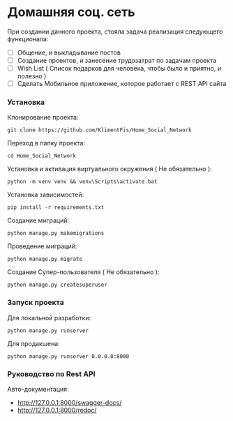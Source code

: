 # Домашняя соц. сеть
При создании данного проекта, стояла задача реализация следующего функционала:
- [ ] Общение, и выкладывание постов
- [ ] Создание проектов, и занесение трудозатрат по задачам проекта
- [ ] Wish List ( Список подарков для человека, чтобы было и приятно, и полезно )
- [ ] Сделать Мобильное приложение, которое работает с REST API сайта

### Установка
Клонирование проекта:
```shell
git clone https://github.com/KlimentFis/Home_Social_Network
```

Переход в папку проекта:
```shell
cd Home_Social_Network
```

Установка и активация виртуального окружения ( Не обязательно ):
```shell
python -m venv venv && venv\Scripts\activate.bat
```

Установка зависимостей:
```shell
pip install -r requirements.txt
```

Создание миграций:
```shell
python manage.py makemigrations
```

Проведение миграций:
```shell
python manage.py migrate
```

Создание Супер-пользователя ( Не обязательно ):
```shell
python manage.py createsuperuser
```

### Запуск проекта
Для локальной разработки:
```shell
python manage.py runserver
```
Для продакшена:
```shell
python manage.py runserver 0.0.0.0:8000
```

### Руководство по Rest API
Авто-документация:
- http://127.0.0.1:8000/swagger-docs/
- http://127.0.0.1:8000/redoc/
